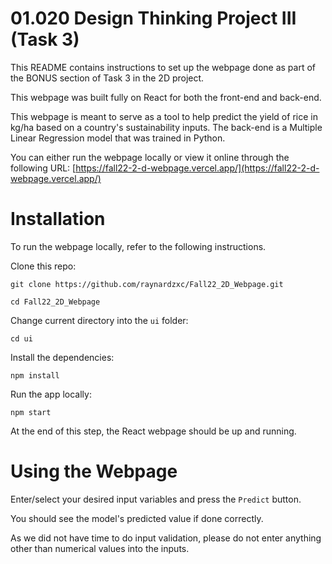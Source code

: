 01.020 Design Thinking Project III (Task 3)
===

This README contains instructions to set up the webpage done as part of the BONUS section of Task 3 in the 2D project. 

This webpage was built fully on React for both the front-end and back-end. 

This webpage is meant to serve as a tool to help predict the yield of rice in kg/ha based on a country's sustainability inputs. The back-end is a Multiple Linear Regression model that was trained in Python.

You can either run the webpage locally or view it online through the following URL: 
[https://fall22-2-d-webpage.vercel.app/](https://fall22-2-d-webpage.vercel.app/)


# Installation

To run the webpage locally, refer to the following instructions.

Clone this repo:

`git clone https://github.com/raynardzxc/Fall22_2D_Webpage.git`

`cd Fall22_2D_Webpage`

Change current directory into the `ui` folder:

`cd ui`

Install the dependencies:

`npm install`

Run the app locally:

`npm start`

At the end of this step, the React webpage should be up and running.


# Using the Webpage

Enter/select your desired input variables and press the `Predict` button. 

You should see the model's predicted value if done correctly.

As we did not have time to do input validation, please do not enter anything other than numerical values into the inputs.


